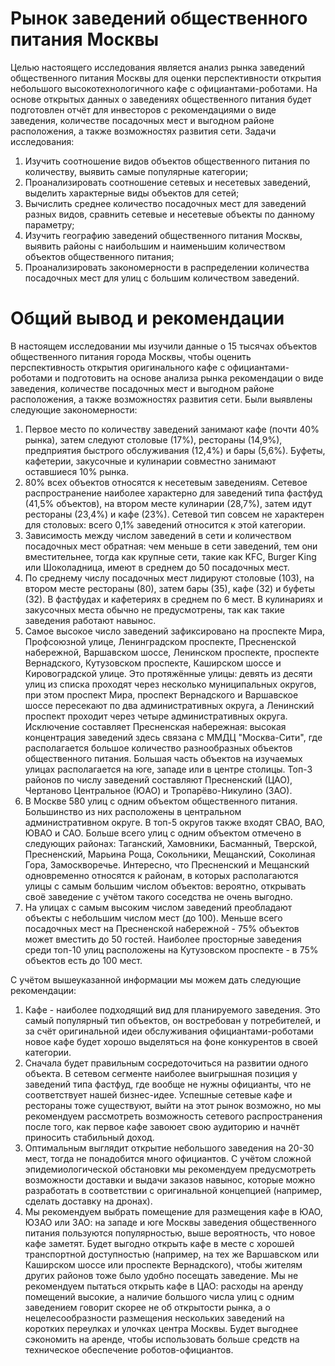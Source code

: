 # Рынок заведений общественного питания Москвы

Целью настоящего исследования является анализ рынка заведений общественного питания Москвы для оценки перспективности открытия небольшого высокотехнологичного кафе с официантами-роботами. На основе открытых данных о заведениях общественного питания будет подготовлен отчёт для инвесторов с рекомендациями о виде заведения, количестве посадочных мест и выгодном районе расположения, а также возможностях развития сети. Задачи исследования:

1. Изучить соотношение видов объектов общественного питания по количеству, выявить самые популярные категории;
2. Проанализировать соотношение сетевых и несетевых заведений, выделить характерные виды объектов для сетей;
3. Вычислить среднее количество посадочных мест для заведений разных видов, сравнить сетевые и несетевые объекты по данному параметру;
4. Изучить географию заведений общественного питания Москвы, выявить районы с наибольшим и наименьшим количеством объектов общественного питания;
5. Проанализировать закономерности в распределении количества посадочных мест для улиц с большим количеством заведений.

#  Общий вывод и рекомендации

В настоящем исследовании мы изучили данные о 15 тысячах объектов общественного питания города Москвы, чтобы оценить перспективность открытия оригинального кафе с официантами-роботами и подготовить на основе анализа рынка рекомендации о виде заведения, количестве посадочных мест и выгодном районе расположения, а также возможностях развития сети. Были выявлены следующие закономерности:
1. Первое место по количеству заведений занимают кафе (почти 40% рынка), затем следуют столовые (17%), рестораны (14,9%), предприятия быстрого обслуживания (12,4%) и бары (5,6%). Буфеты, кафетерии, закусочные и кулинарии совместно занимают оставшиеся 10% рынка.
2. 80% всех объектов относятся к несетевым заведениям. Сетевое распространение наиболее характерно для заведений типа фастфуд (41,5% объектов), на втором месте кулинарии (28,7%), затем идут рестораны (23,4%) и кафе (23%). Сетевой тип совсем не характерен для столовых: всего 0,1% заведений относится к этой категории.
3. Зависимость между числом заведений в сети и количеством посадочных мест обратная: чем меньше в сети заведений, тем они вместительнее, тогда как крупные сети, такие как KFC, Burger King или Шоколадница, имеют в среднем до 50 посадочных мест.
4. По среднему числу посадочных мест лидируют столовые (103), на втором месте рестораны (80), затем бары (35), кафе (32) и буфеты (32). В фастфудах и кафетериях в среднем по 6 мест. В кулинариях и закусочных места обычно не предусмотрены, так как такие заведения работают навынос. 
5. Самое высокое число заведений зафиксировано на проспекте Мира, Профсоюзной улице, Ленинградском проспекте, Пресненской набережной, Варшавском шоссе, Ленинском проспекте, проспекте Вернадского, Кутузовском проспекте, Каширском шоссе и Кировоградской улице. Это протяжённые улицы: девять из десяти улиц из списка проходят через несколько муниципальных округов, при этом проспект Мира, проспект Вернадского и Варшавское шоссе пересекают по два административных округа, а Ленинский проспект проходит через четыре административных округа. Исключение составляет Пресненская набережная: высокая концентрация заведений здесь связана с ММДЦ "Москва-Сити", где располагается большое количество разнообразных объектов общественного питания. Большая часть объектов на изучаемых улицах располагается на юге, западе или в центре столицы. Топ-3 районов по числу заведений составляют Пресненский (ЦАО), Чертаново Центральное (ЮАО) и Тропарёво-Никулино (ЗАО).
6. В Москве 580 улиц с одним объектом общественного питания. Большинство из них расположены в центральном административном округе. В топ-5 округов также входят СВАО, ВАО, ЮВАО и САО. Больше всего улиц с одним объектом отмечено в следующих районах: Таганский, Хамовники, Басманный, Тверской, Пресненский, Марьина Роща, Сокольники, Мещанский, Соколиная Гора, Замоскворечье. Интересно, что Пресненский и Мещанский одновременно относятся к районам, в которых располагаются улицы с самым большим числом объектов: вероятно, открывать своё заведение с учётом такого соседства не очень выгодно.
7. На улицах с самым высоким числом заведений преобладают объекты с небольшим числом мест (до 100). Меньше всего посадочных мест на Пресненской набережной - 75% объектов может вместить до 50 гостей. Наиболее просторные заведения среди топ-10 улиц расположены на Кутузовском проспекте - в 75% объектов есть до 100 мест.

С учётом вышеуказанной информации мы можем дать следующие рекомендации:
1. Кафе - наиболее подходящий вид для планируемого заведения. Это самый популярный тип объектов, он востребован у потребителей, и за счёт оригинальной идеи обслуживания официантами-роботами новое кафе будет хорошо выделяться на фоне конкурентов в своей категории.
2. Сначала будет правильным сосредоточиться на развитии одного объекта. В сетевом сегменте наиболее выигрышная позиция у заведений типа фастфуд, где вообще не нужны официанты, что не соответствует нашей бизнес-идее. Успешные сетевые кафе и рестораны тоже существуют, выйти на этот рынок возможно, но мы рекомендуем рассмотреть возможность сетевого распространения после того, как первое кафе завоюет свою аудиторию и начнёт приносить стабильный доход.
3. Оптимальным выглядит открытие небольшого заведения на 20-30 мест, тогда не понадобится много официантов. С учётом сложной эпидемиологической обстановки мы рекомендуем предусмотреть возможности доставки и выдачи заказов навынос, которые можно разработать в соответствии с оригинальной концепцией (например, сделать доставку на дронах).
4. Мы рекомендуем выбрать помещение для размещения кафе в ЮАО, ЮЗАО или ЗАО: на западе и юге Москвы заведения общественного питания пользуются популярностью, выше вероятность, что новое кафе заметят. Будет выгодно открыть кафе в месте с хорошей транспортной доступностью (например, на тех же Варшавском или Каширском шоссе или проспекте Вернадского), чтобы жителям других районов тоже было удобно посещать заведение. Мы не рекомендуем пытаться открыть кафе в ЦАО: расходы на аренду помещений высокие, а наличие большого числа улиц с одним заведением говорит скорее не об открытости рынка, а о нецелесообразности размещения нескольких заведений на коротких переулках и улочках центра Москвы. Будет выгоднее сэкономить на аренде, чтобы использовать больше средств на техническое обеспечение роботов-официантов.
